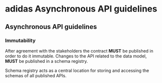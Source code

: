 # adidas Asynchronous API guidelines

## Asynchronous API guidelines

### Immutability

After agreement with the stakeholders the contract **MUST** be published in order to do it immutable. Changes to the API related to the data model, **MUST** be published in a schema registry. 

Schema registry acts as a central location for storing and accessing the schemas of all published APIs.